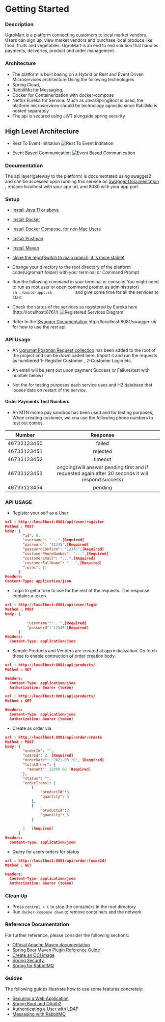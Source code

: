 # Getting Started
### Description
UgroMart is a platform connecting customers to local market vendors. Users can sign up, view market vendors and purchase local produce like food, fruits and vegetables. UgroMart is an end to end solution that handles payments, deliveries, product and order management.

### Architecture
- The platform is built basing on a Hybrid or Rest and Event Driven Microservices architecture Using the following technologies
 - Spring Cloud, 
 - RabbitMq for Messaging, 
 - Docker for Containerization with docker-compose
 - Netflix Eureka for Service.
Much as Java/SpringBoot is used, the platform microservices should be technology agnostic since RabitMq is hosted separately
- The api is secured using JWT alongside spring security
## High Level Architecture
- Rest To Event Inititation
![Rest To Event Inititation](https://github.com/KazibweStephen/UgroMart-Platform/blob/main/High%20Level%20Rest-To-Event.jpeg?raw=true)

- Event Based Communication
![Event Based Communication](https://github.com/KazibweStephen/UgroMart-Platform/blob/main/UgroMartArchitecture.jpeg?raw=true)

### Documentation
The api layer(gateway to the platform) is documentated using swagger2 and can be accessed upon running this service on
[Swagger Documentation](http://localhost:8081/swagger-ui/)  , replace localhost with your app url, and 8080 with your app port

### Setup
- [Install Java 11 or above](https://java.com/en/download/help/download_options.html) 
- [Install Docker](https://docs.docker.com/docker-for-mac/install/)
- [Install Docker Compose, for non Mac Users](https://docs.docker.com/compose/install/)
- [Install Postman](https://www.postman.com/downloads/)
- [Install Maven](https://maven.apache.org/install.html)

- [clone the repo(Switch to main branch, it is more stable)](https://github.com/KazibweStephen/UgroMart-Platform)
- Change your directory to the root directory of the platform code(Ugromart folder) with  your terminal or Command Prompt
- Run the following command in your terminal or console( You might need to run as root user or open command prompt as administrator)
    ```              sh ./build-apps.sh           ``` and give some time for all the services to start
- Check the status of the services as registered by Eureka here (http://localhost:8761/)
![Registered Services Diagram](https://github.com/KazibweStephen/UgroMart-Platform/blob/main/Eureka%20Services%20registered.png?raw=true)

- Refer to the [Swagger Documentation](http://localhost:8081/swagger-ui/) http://localhost:8081/swagger-ui/  for how to use the rest api


### API Usage
- An [Ugromat Postman Request collection](https://www.getpostman.com/collections/1b162196438acbf176d0) has been added to the root of the project and can be downloaded here. 
Import it and run the requests as numbered 
1- Register Customer , 2-Customer Login etc.
- An email will be sent out upon payment Success or Failure(test with number below)

- Not the for testing purposes each service uses and H2 database that looses data on restart of the service.
#### Order Payments Test Numbers
- An MTN momo pay sandbox has been used and for testing purposes, When creating customer, we cna use the following
 phone numbers to test out comes.
 
 
 |Number  |	Response |
 | :---:  | :---:
 | 46733123450 |	failed  |
 | 46733123451 |	rejected|
 | 46733123452 |	timeout |
 | 46733123453 |	ongoing(will answer pending first and if requested again after 30 seconds it will respond success)|
 | 46733123454 | pending |

### API USAGE 
- Register your self as a User 
```json
url : http://localhost:8081/api/user/register
Method : POST
body: {
        "id": 0,
        "username": "...",[Required]
        "password": "12345",[Required]
        "passwordConfirm": "12345",[Required]
        "customerPhoneNumber": "...",[Required]
        "customerEmail": "...",[Required]
        "customerFullName": "...",[Required]
        "roles": []
      }
Headers:
Content-Type: application/json
```
- Login to get a toke to use for the rest of the requests. The response contains a token.
```json
url : http://localhost:8081/api/user/login
Method : POST
body: {
      
          "username":"...",[Required]
          "password":"12345"[Required]
      }
Headers:
  Content-Type: application/json
```
- Sample Products and Venders are created at app initialization. Do fetch these to enable contruction of order creation body.
```json
url : http://localhost:8081/api/products/
Method : GET

Headers:
  Content-Type: application/json
  Authorization: Bearer {token}

```

```json
url : http://localhost:8081/api/products/
Method : GET

Headers:
  Content-Type: application/json
  Authorization: Bearer {token}

```
- Create as order via
```json
url : http://localhost:8081/api/order/create
Method : POST
body: {
        "orderId": "",
        "userId": 2, [Required]
        "orderDate": "2021-03-20", [Required]
        "totalOrder": {
          "amount": 12000.00 [Required]
        },
        "status": "",
        "orderItems": [
            {
                "productId":3,
                "quantity": 3
            },
            {
                "productId":2,
                "quantity": 3
            }
         
        ]   [Required]
      }
Headers:
  Content-Type: application/json
```
- Query for users orders for status
```json
url : http://localhost:8081/api/order/{userId}
Method : GET

Headers:
  Content-Type: application/json
  Authorization: Bearer {token}

```

### Clean Up
- Press ```control + C```  to stop the containers in the root directory
- Run ```docker-compose down``` to  remove containers and the network
### Reference Documentation
For further reference, please consider the following sections:

* [Official Apache Maven documentation](https://maven.apache.org/guides/index.html)
* [Spring Boot Maven Plugin Reference Guide](https://docs.spring.io/spring-boot/docs/2.5.0-M2/maven-plugin/reference/html/)
* [Create an OCI image](https://docs.spring.io/spring-boot/docs/2.5.0-M2/maven-plugin/reference/html/#build-image)
* [Spring Security](https://docs.spring.io/spring-boot/docs/2.4.3/reference/htmlsingle/#boot-features-security)
* [Spring for RabbitMQ](https://docs.spring.io/spring-boot/docs/2.4.3/reference/htmlsingle/#boot-features-amqp)

### Guides
The following guides illustrate how to use some features concretely:

* [Securing a Web Application](https://spring.io/guides/gs/securing-web/)
* [Spring Boot and OAuth2](https://spring.io/guides/tutorials/spring-boot-oauth2/)
* [Authenticating a User with LDAP](https://spring.io/guides/gs/authenticating-ldap/)
* [Messaging with RabbitMQ](https://spring.io/guides/gs/messaging-rabbitmq/)

